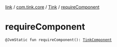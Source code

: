 [link](../../index.md) / [com.tink.core](../index.md) / [Tink](index.md) / [requireComponent](./require-component.md)

# requireComponent

`@JvmStatic fun requireComponent(): `[`TinkComponent`](../-tink-component/index.md)